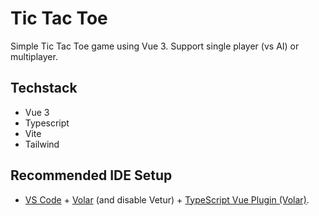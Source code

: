 # Tic Tac Toe

Simple Tic Tac Toe game using Vue 3. Support single player (vs AI) or multiplayer.

## Techstack

- Vue 3
- Typescript
- Vite
- Tailwind

## Recommended IDE Setup

- [VS Code](https://code.visualstudio.com/) + [Volar](https://marketplace.visualstudio.com/items?itemName=Vue.volar) (and disable Vetur) + [TypeScript Vue Plugin (Volar)](https://marketplace.visualstudio.com/items?itemName=Vue.vscode-typescript-vue-plugin).
